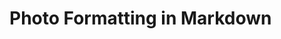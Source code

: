 # Photo Formatting in Markdown

<head>
    <style>
        .text-with-photo {
            display: flex;
            flex-direction: row;
        }

        .text-with-photo>p {
            width: 65%;
        }

        .text-with-photo>figure {
            width: 35%;
        }

        /* Extra small devices (phones, 600px and down) */
        @media only screen and (max-width: 600px) {
            .text-with-photo {
                display: flex;
                flex-direction: column;
            }

            .text-with-photo>p {
                width: 100%;
            }

            .text-with-photo>figure {
                max-width: 80vw;
                align-self: center;
            }
        }
    </style>
</head>


This blog's MVP was to get stuff out into the world. In order to focus on execution and building a process I decided to forego any kind of formatting. Today I want to iterate and make things flow a little bit better. I really want to have photos and text side by side and/or the ability to add photo carousels.
## Why
One non-project article I want to write is about my recent trip to Sardinia, Corsica, and Paris. I have tons of photons and putting them directly into the article with no formatting will look really low quality.

I also think it will be beneficial for project articles to have explanations and visuals side by side moving forward.

## Requirements
1. I can have two "columns", where text is on the left, photos are on the right in a article.
2. I can easily add photo descriptions.
3. (Bonus) I can have a photo carousel.
## Research
This might only be a project due to my unfamiliarity with markdown in general. Lets find out.

Someone named [David Wells](https://davidwells.io/snippets/how-to-align-images-in-markdown) has a nice little article on just inserting HTML into markdown. Below is the result of using:

```html
<img 
	 alt="A picture of a cat."
	 src="https://imagedelivery.net/XM0rX8WdEGAqoK0m1yhClg/972c77fc-2365-42a5-1786-b12c3c6cc100/public">
```

<img alt="A picture of a cat." src="https://imagedelivery.net/XM0rX8WdEGAqoK0m1yhClg/972c77fc-2365-42a5-1786-b12c3c6cc100/public">

I honestly did not know I could intermingle HTML and markdown together like this. This might be easier than I thought. This makes sizing easy but what about positioning. *Sidenote:* How easy would it be to add a bit of Javascript with a `<script />` tag? 

This honestly might be enough information to start iterating. Some notes from just reading through MDN `img` documentation:
-  [it looks like you can use media queries with pure html now which is amazing](https://developer.mozilla.org/en-US/docs/Web/HTML/Element/img#using_the_srcset_and_sizes_attributes)
	- I definitely thought I would need Javascript for anything viewport dynamic.
## Execution

### Sizing
Hardcoding sizing should be as simple as height and width:

```html
<img 
	 height="100" 
	 width="100" 
	 alt="A picture of a cat."
	 src="https://imagedelivery.net/XM0rX8WdEGAqoK0m1yhClg/972c77fc-2365-42a5-1786-b12c3c6cc100/public">
```

<img height="100" width="100" alt="A picture of a cat." src="https://imagedelivery.net/XM0rX8WdEGAqoK0m1yhClg/972c77fc-2365-42a5-1786-b12c3c6cc100/public">

This obviously has an issue with aspect ratios. I think I can just pass one or the other to maintain aspect ratios.

```html
<img 
	 height="100" 
	 alt="A picture of a cat."
	 src="https://imagedelivery.net/XM0rX8WdEGAqoK0m1yhClg/972c77fc-2365-42a5-1786-b12c3c6cc100/public">
```

<img height="100" alt="A picture of a cat." src="https://imagedelivery.net/XM0rX8WdEGAqoK0m1yhClg/972c77fc-2365-42a5-1786-b12c3c6cc100/public">

And here is an example of just width set.

```html
<img 
	 width="100" 
	 alt="A picture of a cat."
	 src="https://imagedelivery.net/XM0rX8WdEGAqoK0m1yhClg/972c77fc-2365-42a5-1786-b12c3c6cc100/public">
```

<img width="100" alt="A picture of a cat." src="https://imagedelivery.net/XM0rX8WdEGAqoK0m1yhClg/972c77fc-2365-42a5-1786-b12c3c6cc100/public">

### Positioning
<div class="text-with-photo">
    <p>
        testing 123here is some text and some even more text here is some text and some even more text here is some text
        and some even more text here is some text and some even more text here is some text and some even more text here
        is some text and some even more text here is some text and some even more text here is some text and some even
        more text here is som
    </p>
    <figure>
        <img alt="A picture of a cat."
            src="https://imagedelivery.net/XM0rX8WdEGAqoK0m1yhClg/972c77fc-2365-42a5-1786-b12c3c6cc100/public" />
        <figcaption>A picture of a cat.</figcaption>
    </figure>
</div>

#### Difficulties
While writing this, the markdown looks how I would want it, but when entering reader mode, its clearly broken. How do I define photos to have width


### 
## Following Through
the final steps to call this "done"
